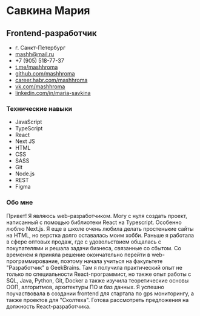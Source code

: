 # Савкина Мария

## Frontend-разработчик

- г. Санкт-Петербург
- mashh@mail.ru
- +7 (905) 518-77-37
- [t.me/mashhroma](https://t.me/mashhroma)
- [github.com/mashhroma](https://github.com/mashhroma)
- [career.habr.com/mashhroma](https://career.habr.com/mashhroma)
- [vk.com/mashhroma](https://vk.com/mashhroma)
- [linkedin.com/in/maria-savkina](https://www.linkedin.com/in/maria-savkina-473135270/)

### Технические навыки

- JavaScript
- TypeScript
- React
- Next JS
- HTML
- CSS
- SASS
- Git
- Node.js
- REST
- Figma

### Обо мне

Привет! Я являюсь web-разработчиком. Могу с нуля создать проект, написанный с помощью библиотеки React на Typescript. Особенно люблю Next.js. Я еще в школе очень любила делать простенькие сайты на HTML, но верстка долго оставалась моим хобби. Раньше я работала в сфере оптовых продаж, где с удовольствием общалась с покупателями и решала задачи бизнеса, связанные со сбытом. Со временем я приняла решение окончательно перейти в web-программирование, поэтому начала учиться на факультете "Разработчик" в GeekBrains. Там я получила практический опыт не только по специальности React-программист, но также опыт работы с SQL, Java, Python, Git, Docker а также изучила теоретические основы ООП, алгоритмов, архитектуры ПО и баз данных. Я успешно поучаствовала в создании frontend для стартапа по gps мониторингу, а также проектов для "Сколтеха". Готова рассмотреть предложения на должность React-разработчика.
